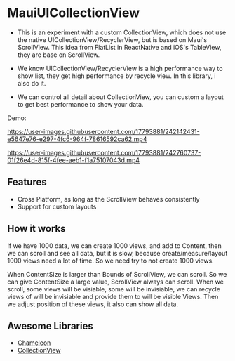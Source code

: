 # MauiUICollectionView
- This is an experiment with a custom CollectionView, which does not use the native UICollectionView/RecyclerView, but is based on Maui's ScrollView. This idea from FlatList in ReactNative and iOS's TableView, they are base on ScrollView.

- We know UICollectionView/RecyclerView is a high performance way to show list, they get high performance by recycle view. In this library, i also do it.
- We can control all detail about CollectionView, you can custom a layout to get best performance to show your data.

Demo:

https://user-images.githubusercontent.com/17793881/242142431-e5647e76-e297-4fc6-964f-78616592ca62.mp4

https://user-images.githubusercontent.com/17793881/242760737-01f26e4d-815f-4fee-aeb1-f1a75107043d.mp4

## Features
- Cross Platform, as long as the ScrollView behaves consistently
- Support for custom layouts

## How it works
If we have 1000 data, we can create 1000 views, and add to Content, then we can scroll and see all data, but it is slow, because create/measure/layout 1000 views need a lot of time. So we need try to not create 1000 views.

When ContentSize is larger than Bounds of ScrollView, we can scroll. So we can give ContentSize a large value, ScrollView always can scroll. When we scroll, some views will be visiable, some will be invisiable, we can recycle views of will be invisiable and provide them to will be visible Views. Then we adjust position of these views, it also can show all data.

## Awesome Libraries
- [Chameleon](https://github.com/BigZaphod/Chameleon)
- [CollectionView](https://github.com/TheNounProject/CollectionView)
